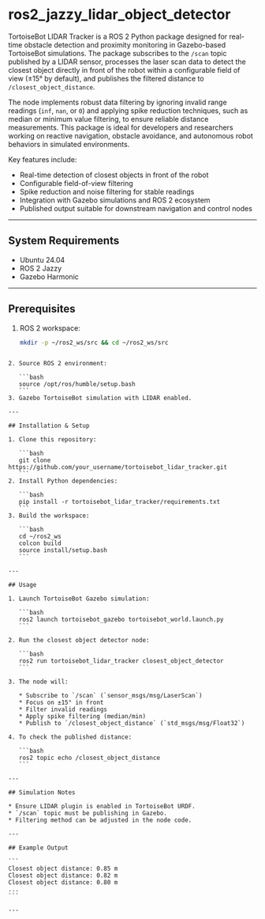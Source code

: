 # ros2_jazzy_lidar_object_detector
TortoiseBot LIDAR Tracker is a ROS 2 Python package designed for real-time obstacle detection and proximity monitoring in Gazebo-based TortoiseBot simulations. The package subscribes to the `/scan` topic published by a LIDAR sensor, processes the laser scan data to detect the closest object directly in front of the robot within a configurable field of view (±15° by default), and publishes the filtered distance to `/closest_object_distance`.  

The node implements robust data filtering by ignoring invalid range readings (`inf`, `nan`, or `0`) and applying spike reduction techniques, such as median or minimum value filtering, to ensure reliable distance measurements. This package is ideal for developers and researchers working on reactive navigation, obstacle avoidance, and autonomous robot behaviors in simulated environments.  

Key features include:  
- Real-time detection of closest objects in front of the robot  
- Configurable field-of-view filtering  
- Spike reduction and noise filtering for stable readings  
- Integration with Gazebo simulations and ROS 2 ecosystem  
- Published output suitable for downstream navigation and control nodes  


---

## System Requirements
- Ubuntu 24.04  
- ROS 2 Jazzy  
- Gazebo Harmonic


---

## Prerequisites
1. ROS 2 workspace:  
   ```bash
   mkdir -p ~/ros2_ws/src && cd ~/ros2_ws/src
````

2. Source ROS 2 environment:

   ```bash
   source /opt/ros/humble/setup.bash
   ```
3. Gazebo TortoiseBot simulation with LIDAR enabled.

---

## Installation & Setup

1. Clone this repository:

   ```bash
   git clone https://github.com/your_username/tortoisebot_lidar_tracker.git
   ```
2. Install Python dependencies:

   ```bash
   pip install -r tortoisebot_lidar_tracker/requirements.txt
   ```
3. Build the workspace:

   ```bash
   cd ~/ros2_ws
   colcon build
   source install/setup.bash
   ```

---

## Usage

1. Launch TortoiseBot Gazebo simulation:

   ```bash
   ros2 launch tortoisebot_gazebo tortoisebot_world.launch.py
   ```

2. Run the closest object detector node:

   ```bash
   ros2 run tortoisebot_lidar_tracker closest_object_detector
   ```

3. The node will:

   * Subscribe to `/scan` (`sensor_msgs/msg/LaserScan`)
   * Focus on ±15° in front
   * Filter invalid readings
   * Apply spike filtering (median/min)
   * Publish to `/closest_object_distance` (`std_msgs/msg/Float32`)

4. To check the published distance:

   ```bash
   ros2 topic echo /closest_object_distance
   ```

---

## Simulation Notes

* Ensure LIDAR plugin is enabled in TortoiseBot URDF.
* `/scan` topic must be publishing in Gazebo.
* Filtering method can be adjusted in the node code.

---

## Example Output

```
Closest object distance: 0.85 m
Closest object distance: 0.82 m
Closest object distance: 0.80 m
...
```

---


